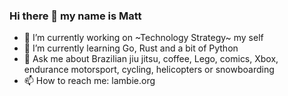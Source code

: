 ### Hi there 👋 my name is Matt

- 🔭  I’m currently working on ~Technology Strategy~ my self
- 🌱  I’m currently learning Go, Rust and a bit of Python
- 💬  Ask me about Brazilian jiu jitsu, coffee, Lego, comics, Xbox, endurance motorsport, cycling, helicopters or snowboarding
- 📫  How to reach me: lambie.org
